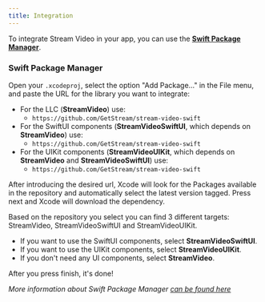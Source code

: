 ```yaml
---
title: Integration
---
```


To integrate Stream Video in your app, you can use the [**Swift Package Manager**](#swift-package-manager).

### Swift Package Manager

Open your `.xcodeproj`, select the option "Add Package..." in the File menu, and paste the URL for the library you want to integrate:

- For the LLC (**StreamVideo**) use:
  - `https://github.com/GetStream/stream-video-swift`
- For the SwiftUI components (**StreamVideoSwiftUI**, which depends on **StreamVideo**) use:
  - `https://github.com/GetStream/stream-video-swift`
- For the UIKit components (**StreamVideoUIKit**, which depends on **StreamVideo** and **StreamVideoSwiftUI**) use:
  - `https://github.com/GetStream/stream-video-swift`

After introducing the desired url, Xcode will look for the Packages available in the repository and automatically select the latest version tagged. Press next and Xcode will download the dependency.

Based on the repository you select you can find 3 different targets: StreamVideo, StreamVideoSwiftUI and StreamVideoUIKit.

- If you want to use the SwiftUI components, select **StreamVideoSwiftUI**.
- If you want to use the UIKit components, select **StreamVideoUIKit**.
- If you don't need any UI components, select **StreamVideo**.

After you press finish, it's done!

_More information about Swift Package Manager [can be found here](https://www.swift.org/package-manager/)_